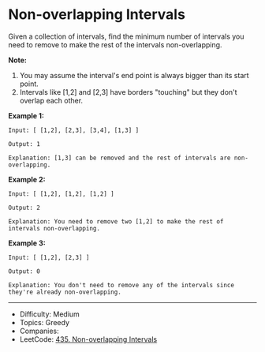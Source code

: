 # Non-overlapping Intervals

Given a collection of intervals, find the minimum number of intervals you need to remove to make the rest of the intervals non-overlapping.

**Note:**
1. You may assume the interval's end point is always bigger than its start point.
2. Intervals like [1,2] and [2,3] have borders "touching" but they don't overlap each other.

**Example 1:**
```
Input: [ [1,2], [2,3], [3,4], [1,3] ]

Output: 1

Explanation: [1,3] can be removed and the rest of intervals are non-overlapping.
```
**Example 2:**
```
Input: [ [1,2], [1,2], [1,2] ]

Output: 2

Explanation: You need to remove two [1,2] to make the rest of intervals non-overlapping.
```
**Example 3:**
```
Input: [ [1,2], [2,3] ]

Output: 0

Explanation: You don't need to remove any of the intervals since they're already non-overlapping.
```

---

* Difficulty: Medium
* Topics: Greedy
* Companies: 
* LeetCode: [435. Non-overlapping Intervals](https://leetcode.com/problems/non-overlapping-intervals/description/)
